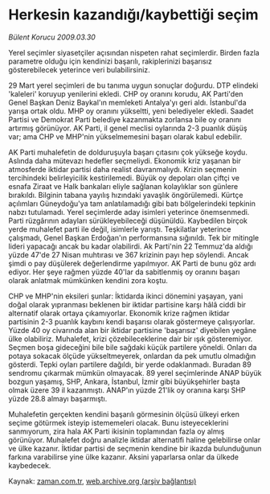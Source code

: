# Herkesin kazandığı/kaybettiği seçim

*Bülent Korucu 2009.03.30*

<tr><td class="metin" colspan="2" style="padding-top: 20px; padding-left: 5px; padding-right: 10px;">Yerel seçimler siyasetçiler açısından nispeten rahat seçimlerdir. Birden fazla parametre olduğu için kendinizi başarılı, rakiplerinizi başarısız gösterebilecek yeterince veri bulabilirsiniz.</td></tr><tr><td class="metin" colspan="2" style="padding-top: 20px; padding-left: 5px; padding-right: 10px;"><p>29 Mart yerel seçimleri de bu tanıma uygun sonuçlar doğurdu. DTP elindeki 'kaleleri' koruyup yenilerini ekledi. CHP oy oranını korudu, AK Parti'den Genel Başkan Deniz Baykal'ın memleketi Antalya'yı geri aldı. İstanbul'da yarışa ortak oldu. MHP oy oranını yükseltti, yeni belediyeler ekledi. Saadet Partisi ve Demokrat Parti belediye kazanmakta zorlansa bile oy oranını artırmış görünüyor. AK Parti, il genel meclisi oylarında 2-3 puanlık düşüş var; ama CHP ve MHP'nin yükselmemesini başarı olarak kabul edebilir.
<p>AK Parti muhalefetin de dolduruşuyla başarı çıtasını çok yükseğe koydu. Aslında daha mütevazı hedefler seçmeliydi. Ekonomik kriz yaşanan bir atmosferde iktidar partisi daha realist davranmalıydı. Krizin seçmenin tercihindeki belirleyicilik kestirilemedi. Büyük oy depoları olan çiftçi ve esnafa Ziraat ve Halk bankaları eliyle sağlanan kolaylıklar son günlere bırakıldı. Bilginin tabana yayılış hızındaki yavaşlık öngörülemedi. Kürtçe açılımları Güneydoğu'ya tam anlatılamadığı gibi batı bölgelerindeki tepkinin nabzı tutulamadı. Yerel seçimlerde aday isimleri yeterince önemsenmedi. Parti rüzgârının adayları sürükleyebileceği düşünüldü. Kaybedilen birçok yerde muhalefet parti ile değil, isimlerle yarıştı. Teşkilatlar yeterince çalışmadı, Genel Başkan Erdoğan'ın performansına sığınıldı. Tek bir mitingle lideri yapacağı ancak bu kadar olabilirdi. Ak Parti'nin 22 Temmuz'da aldığı yüzde 47'de 27 Nisan muhtırası ve 367 krizinin payı hep söylendi. Ancak şimdi o pay düşülerek değerlendirme yapılmıyor. AK Parti de bunu göz ardı ediyor. Her şeye rağmen yüzde 40'lar da sabitlenmiş oy oranını başarı olarak anlatmak mümkünken kendini zora koştu.
<p>CHP ve MHP'nin eksileri şunlar: İktidarda ikinci dönemini yaşayan, yani doğal olarak yıpranması beklenen bir iktidar partisine karşı hâlâ ciddi bir alternatif olarak ortaya çıkamıyorlar. Ekonomik krize rağmen iktidar partisinin 2-3 puanlık kaybını kendi başarısı olarak göstermeye çalışıyorlar. Yüzde 40 oy civarında alan bir iktidar partisine 'başarısız' diyebilen yegâne ülke olabiliriz. Muhalefet, krizi çözebileceklerine dair bir ışık gösteremiyor. Seçmen boşa gideceğini bile bile sağdaki küçük partilere yöneldi. Onları da potaya sokacak ölçüde yükseltmeyerek, onlardan da pek umutlu olmadığın gösterdi. Tepki oyları partilere dağıldı, bir yerde odaklanmadı. Buradan 89 sendromu çıkarmak mümkün olmayacak. 89 yerel seçimlerinde ANAP büyük bozgun yaşamış, SHP, Ankara, İstanbul, İzmir gibi büyükşehirler başta olmak üzere 39 il kazanmıştı. ANAP'ın yüzde 21'lik oy oranına karşı SHP yüzde 28.8 almayı başarmıştı.
<p>Muhalefetin gerçekten kendini başarılı görmesinin ölçüsü ülkeyi erken seçime götürmek isteyip istememeleri olacak. Bunu isteyeceklerini sanmıyorum, zira hala AK Parti ikisinin toplamından fazla oy almış görünüyor. Muhalefet doğru analizle iktidar alternatifi haline gelebilirse onlar ve ülke kazanır. İktidar partisi de seçmenin kendine bir ikazda bulunduğunun farkına varabilirse yine ülke kazanır. Aksini yaparlarsa onlar da ülkede kaybedecek.<br/></p></p></p></p></td></tr>

Kaynak: [zaman.com.tr](http://zaman.com.tr/yazar.do?yazino=831714), [web.archive.org (arşiv bağlantısı)](http://web.archive.org/web/20090407042539/http://www.zaman.com.tr:80/yazar.do?yazino=831714)
